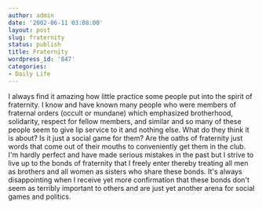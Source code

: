 ```yaml
---
author: admin
date: '2002-06-11 03:08:00'
layout: post
slug: fraternity
status: publish
title: Fraternity
wordpress_id: '847'
categories:
- Daily Life
---
```


I always find it amazing how little practice some people put into the
spirit of fraternity. I know and have known many people who were members
of fraternal orders (occult or mundane) which emphasized brotherhood,
solidarity, respect for fellow members, and similar and so many of these
people seem to give lip service to it and nothing else. What do they
think it is about? Is it just a social game for them? Are the oaths of
fraternity just words that come out of their mouths to conveniently get
them in the club. I'm hardly perfect and have made serious mistakes in
the past but I strive to live up to the bonds of fraternity that I
freely enter thereby treating all men as brothers and all women as
sisters who share these bonds. It's always disappointing when I receive
yet more confirmation that these bonds don't seem as terribly important
to others and are just yet another arena for social games and politics.
